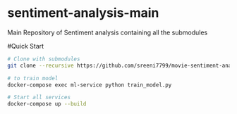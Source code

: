 # sentiment-analysis-main
Main Repository of Sentiment analysis containing all the submodules

#Quick Start

```bash
# Clone with submodules
git clone --recursive https://github.com/sreeni7799/movie-sentiment-analysis-system.git

# to train model
docker-compose exec ml-service python train_model.py

# Start all services
docker-compose up --build